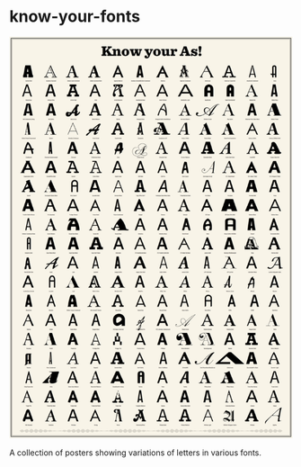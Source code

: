 # know-your-fonts

![the letter A](images/A-1200.png)

A collection of posters showing variations of letters in various fonts.
